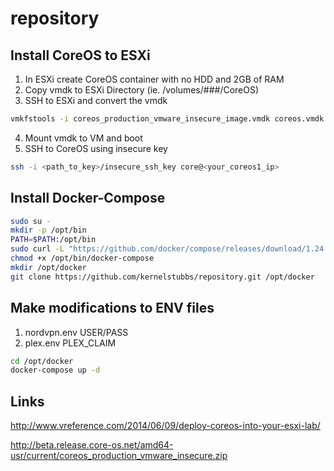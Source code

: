 # repository
## Install CoreOS to ESXi

1. In ESXi create CoreOS container with no HDD and 2GB of RAM
2. Copy vmdk to ESXi Directory (ie. /volumes/###/CoreOS)
3. SSH to ESXi and convert the vmdk

```sh
vmkfstools -i coreos_production_vmware_insecure_image.vmdk coreos.vmdk -d thin -a lsilogic
```
4. Mount vmdk to VM and boot
5. SSH to CoreOS using insecure key
```sh
ssh -i <path_to_key>/insecure_ssh_key core@<your_coreos1_ip>
```
## Install Docker-Compose
```sh
sudo su -
mkdir -p /opt/bin
PATH=$PATH:/opt/bin
sudo curl -L "https://github.com/docker/compose/releases/download/1.24.1/docker-compose-$(uname -s)-$(uname -m)" -o /opt/bin/docker-compose
chmod +x /opt/bin/docker-compose
mkdir /opt/docker
git clone https://github.com/kernelstubbs/repository.git /opt/docker
```
## Make modifications to ENV files

1. nordvpn.env USER/PASS
2. plex.env PLEX_CLAIM

```sh
cd /opt/docker
docker-compose up -d
```


## Links

http://www.vreference.com/2014/06/09/deploy-coreos-into-your-esxi-lab/
 
 
http://beta.release.core-os.net/amd64-usr/current/coreos_production_vmware_insecure.zip
